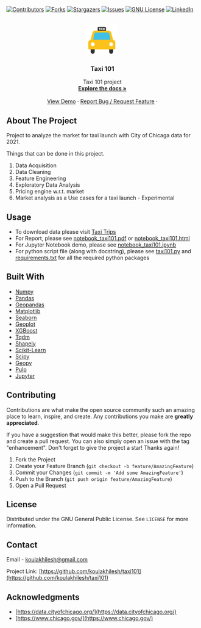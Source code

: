 <div id="top"></div>
<!--
*** Fork from Best-README-Template. If you have a suggestion
https://github.com/othneildrew/Best-README-Template
-->

<!-- PROJECT SHIELDS -->
[![Contributors][contributors-shield]][contributors-url]
[![Forks][forks-shield]][forks-url]
[![Stargazers][stars-shield]][stars-url]
[![Issues][issues-shield]][issues-url]
[![GNU License][license-shield]][license-url]
[![LinkedIn][linkedin-shield]][linkedin-url]



<!-- PROJECT LOGO -->
<br />
<div align="center">
  <a href="https://github.com/koulakhilesh/taxi101">
    <img src="images/logo.png" alt="Logo" width="80" height="80">
  </a>

<h3 align="center">Taxi 101</h3>

  <p align="center">
    Taxi 101 project
    <br />
    <a href="https://github.com/koulakhilesh/taxi101"><strong>Explore the docs »</strong></a>
    <br />
    <br />
    <a href="https://github.com/koulakhilesh/taxi101/blob/master/notebook_taxi101.ipynb">View Demo</a>
    ·
    <a href="https://github.com/koulakhilesh/taxi101/issues">Report Bug / Request Feature</a>
    ·
  </p>
</div>



<!-- ABOUT THE PROJECT -->
## About The Project

Project to analyze the market for taxi launch with City of Chicaga data for 2021.

Things that can be done in this project.

1. Data Acquisition
2. Data Cleaning
3. Feature Engineering
4. Exploratory Data Analysis
5. Pricing engine w.r.t. market
6. Market analysis as a Use cases for a taxi launch - Experimental



<!--Here's a blank template to get started: To avoid retyping too much info. Do a search and replace with your text editor for the following: `github_username`, `repo_name`, `twitter_handle`, `linkedin_username`, `email`, `email_client`, `project_title`, `project_description`
-->


<!-- USAGE EXAMPLES -->
## Usage

* To download data please visit [Taxi Trips](https://data.cityofchicago.org/Transportation/Taxi-Trips-2021/9kgb-ykyt)
* For Report, please see [notebook_taxi101.pdf](https://github.com/koulakhilesh/taxi101/blob/master/notebook_taxi101.pdf) or [notebook_taxi101.html](https://github.com/koulakhilesh/taxi101/blob/master/notebook_taxi101.html)
* For Jupyter Notebook demo, please see [notebook_taxi101.ipynb](https://github.com/koulakhilesh/taxi101/blob/master/notebook_taxi101.ipynb)
* For python script file (along with docstring), please see [taxi101.py](https://github.com/koulakhilesh/taxi101/blob/master/taxi101.py)  and [requirements.txt](https://github.com/koulakhilesh/taxi101/blob/master/requirements.txt) for all the required python packages

## Built With

* [Numpy](https://numpy.org/)
* [Pandas](https://pandas.pydata.org/)
* [Geopandas](https://geopandas.org/en/stable/)
* [Matplotlib](https://matplotlib.org/)
* [Seaborn](https://seaborn.pydata.org/)
* [Geoplot](https://residentmario.github.io/geoplot/)
* [XGBoost](https://xgboost.readthedocs.io/en/stable/)
* [Tqdm](https://github.com/tqdm/tqdm)
* [Shapely](https://shapely.readthedocs.io/en/stable/manual.html)
* [Scikit-Learn](https://scikit-learn.org/stable/)
* [Scipy](https://scipy.org/)
* [Geopy](https://geopy.readthedocs.io/en/stable/)
* [Pulp](https://coin-or.github.io/pulp/)
* [Jupyter](https://jupyter.org/)


<!-- CONTRIBUTING -->
## Contributing

Contributions are what make the open source community such an amazing place to learn, inspire, and create. Any contributions you make are **greatly appreciated**.

If you have a suggestion that would make this better, please fork the repo and create a pull request. You can also simply open an issue with the tag "enhancement".
Don't forget to give the project a star! Thanks again!

1. Fork the Project
2. Create your Feature Branch (`git checkout -b feature/AmazingFeature`)
3. Commit your Changes (`git commit -m 'Add some AmazingFeature'`)
4. Push to the Branch (`git push origin feature/AmazingFeature`)
5. Open a Pull Request



<!-- LICENSE -->
## License

Distributed under the GNU General Public License. See `LICENSE` for more information.



<!-- CONTACT -->
## Contact

Email -  koulakhilesh@gmail.com
<!--
*** [@twitter_handle](https://twitter.com/twitter_handle) -
-->
Project Link: [https://github.com/koulakhilesh/taxi101](https://github.com/koulakhilesh/taxi101)


<!-- ACKNOWLEDGMENTS -->
## Acknowledgments

* [https://data.cityofchicago.org/](https://data.cityofchicago.org/)
* [https://www.chicago.gov/](https://www.chicago.gov/)




<!-- MARKDOWN LINKS & IMAGES -->
<!-- https://www.markdownguide.org/basic-syntax/#reference-style-links -->
[contributors-shield]: https://img.shields.io/github/contributors/koulakhilesh/taxi101.svg?style=for-the-badge
[contributors-url]: https://github.com/koulakhilesh/taxi101/graphs/contributors
[forks-shield]: https://img.shields.io/github/forks/koulakhilesh/taxi101.svg?style=for-the-badge
[forks-url]: https://github.com/koulakhilesh/taxi101/network/members
[stars-shield]: https://img.shields.io/github/stars/koulakhilesh/taxi101.svg?style=for-the-badge
[stars-url]: https://github.comkoulakhilesh/taxi101/stargazers
[issues-shield]: https://img.shields.io/github/issues/koulakhilesh/taxi101.svg?style=for-the-badge
[issues-url]: https://github.com/koulakhilesh/taxi101/issues
[license-shield]: https://img.shields.io/github/license/koulakhilesh/taxi101.svg?style=for-the-badge
[license-url]: https://github.com/koulakhilesh/taxi101/blob/master/LICENSE.txt
[linkedin-shield]: https://img.shields.io/badge/-LinkedIn-black.svg?style=for-the-badge&logo=linkedin&colorB=555
[linkedin-url]: https://linkedin.com/in/akhilesh-koul
